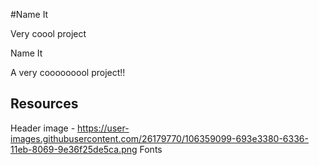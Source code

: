 #Name It 

Very coool project

 Name It

A very cooooooool project!!

## Resources

Header image - https://user-images.githubusercontent.com/26179770/106359099-693e3380-6336-11eb-8069-9e36f25de5ca.png
Fonts
  <link rel="preconnect" href="https://fonts.gstatic.com">
  <link href="https://fonts.googleapis.com/css2?family=Lato:ital,wght@0,100;0,300;0,400;0,700;0,900;1,100;1,300;1,400;1,700;1,900&display=swap" rel="stylesheet">
  <link href="https://fonts.googleapis.com/css2?family=Hachi+Maru+Pop&display=swap" rel="stylesheet">